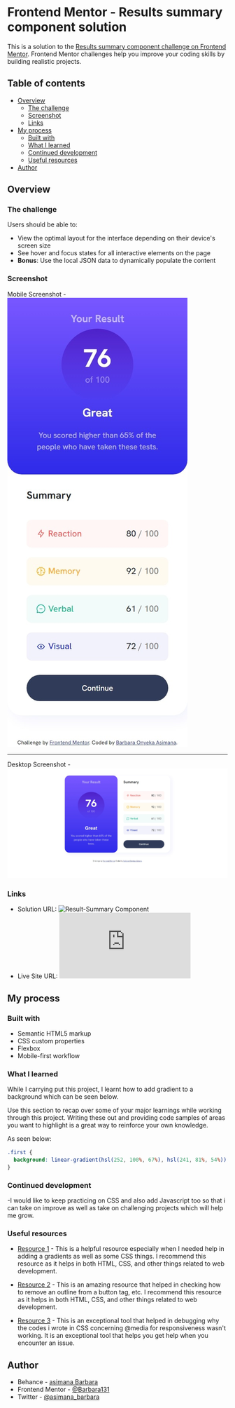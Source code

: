 <!-- @format -->

# Frontend Mentor - Results summary component solution

This is a solution to the [Results summary component challenge on Frontend Mentor](https://www.frontendmentor.io/challenges/results-summary-component-CE_K6s0maV). Frontend Mentor challenges help you improve your coding skills by building realistic projects.

## Table of contents

- [Overview](#overview)
  - [The challenge](#the-challenge)
  - [Screenshot](#screenshot)
  - [Links](#links)
- [My process](#my-process)
  - [Built with](#built-with)
  - [What I learned](#what-i-learned)
  - [Continued development](#continued-development)
  - [Useful resources](#useful-resources)
- [Author](#author)

## Overview

### The challenge

Users should be able to:

- View the optimal layout for the interface depending on their device's screen size
- See hover and focus states for all interactive elements on the page
- **Bonus**: Use the local JSON data to dynamically populate the content

### Screenshot

Mobile Screenshot - ![mobile verion](./assets/images/mobile-screenshot.jpeg)

---

Desktop Screenshot - ![desktop version](./assets/images/desktop-screenshot.jpeg)

### Links

- Solution URL: ![Result-Summary Component](https://www.frontendmentor.io/challenges/results-summary-component-CE_K6s0maV)
- Live Site URL: ![Live Url](https://barbara131.github.io/web-development/results-summary-component-main/index.html)

## My process

### Built with

- Semantic HTML5 markup
- CSS custom properties
- Flexbox
- Mobile-first workflow

### What I learned

While I carrying put this project, I learnt how to add gradient to a background which can be seen below.

Use this section to recap over some of your major learnings while working through this project. Writing these out and providing code samples of areas you want to highlight is a great way to reinforce your own knowledge.

As seen below:

```css
.first {
  background: linear-gradient(hsl(252, 100%, 67%), hsl(241, 81%, 54%));
}
```

### Continued development

-I would like to keep practicing on CSS and also add Javascript too so that i can take on improve as well as take on challenging projects which will help me grow.

### Useful resources

- [Resource 1](https://www.w3schools.com/) - This is a helpful resource especially when I needed help in adding a gradients as well as some CSS things. I recommend this resource as it helps in both HTML, CSS, and other things related to web development.

- [Resource 2](https://developer.mozilla.org/en-US/) - This is an amazing resource that helped in checking how to remove an outline from a button tag, etc. I recommend this resource as it helps in both HTML, CSS, and other things related to web development.

- [Resource 3](https://stackoverflow.com/) - This is an exceptional tool that helped in debugging why the codes i wrote in CSS concerning @media for responsiveness wasn't working. It is an exceptional tool that helps you get help when you encounter an issue.

## Author

- Behance - [asimana Barbara](https://www.behance.net/barbaraasimana)
- Frontend Mentor - [@Barbara131](https://www.frontendmentor.io/profile/Barbara131)
- Twitter - [@asimana_barbara](https://x.com/asimana_barbara?t=GnfokJobp2fos4gJwct7eg&s=08)
